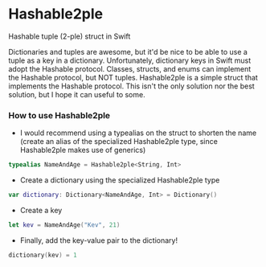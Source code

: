 # Hashable2ple
Hashable tuple (2-ple) struct in Swift

Dictionaries and tuples are awesome, but it'd be nice to be able to use a tuple as a key in a dictionary. Unfortunately, dictionary keys in Swift must adopt the Hashable protocol. Classes, structs, and enums can implement the Hashable protocol, but NOT tuples. Hashable2ple is a simple struct that implements the Hashable protocol. This isn't the only solution nor the best solution, but I hope it can useful to some.

### How to use Hashable2ple
- I would recommend using a typealias on the struct to shorten the name (create an alias of the specialized Hashable2ple type, since Hashable2ple makes use of generics)
```swift
typealias NameAndAge = Hashable2ple<String, Int>
```
- Create a dictionary using the specialized Hashable2ple type
```swift
var dictionary: Dictionary<NameAndAge, Int> = Dictionary()
```
- Create a key
```swift
let kev = NameAndAge("Kev", 21)
```
- Finally, add the key-value pair to the dictionary!
```swift
dictionary(kev) = 1
```
